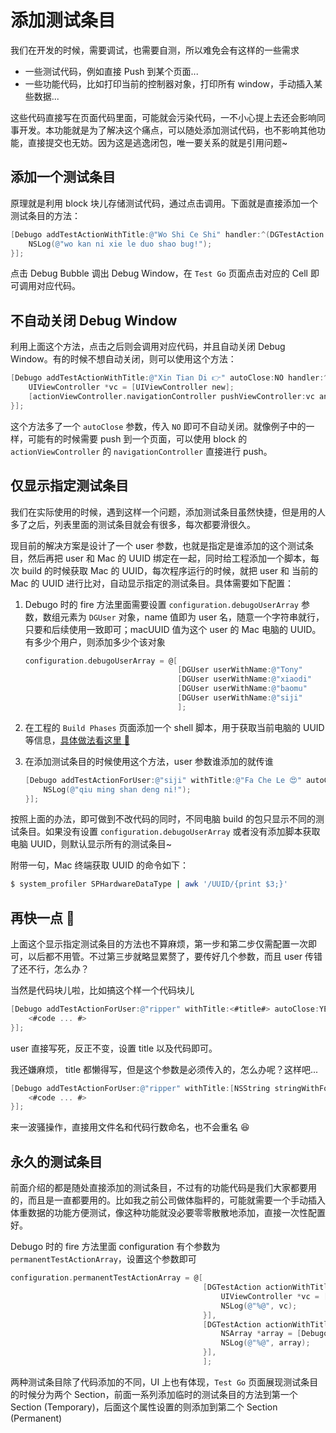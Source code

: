 # 添加测试条目

我们在开发的时候，需要调试，也需要自测，所以难免会有这样的一些需求

* 一些测试代码，例如直接 Push 到某个页面...
* 一些功能代码，比如打印当前的控制器对象，打印所有 window，手动插入某些数据...

这些代码直接写在页面代码里面，可能就会污染代码，一不小心提上去还会影响同事开发。本功能就是为了解决这个痛点，可以随处添加测试代码，也不影响其他功能，直接提交也无妨。因为这是逃逸闭包，唯一要关系的就是引用问题~

## 添加一个测试条目

原理就是利用 block 块儿存储测试代码，通过点击调用。下面就是直接添加一个测试条目的方法：

```objectivec
[Debugo addTestActionWithTitle:@"Wo Shi Ce Shi" handler:^(DGTestAction *action, UIViewController *actionViewController) {
	NSLog(@"wo kan ni xie le duo shao bug!");
}];
```

点击 Debug Bubble 调出 Debug Window，在 `Test Go` 页面点击对应的 Cell 即可调用对应代码。

## 不自动关闭 Debug Window

利用上面这个方法，点击之后则会调用对应代码，并且自动关闭 Debug Window。有的时候不想自动关闭，则可以使用这个方法：

```objectivec
[Debugo addTestActionWithTitle:@"Xin Tian Di 👉" autoClose:NO handler:^(DGTestAction *action, UIViewController *actionViewController) {
    UIViewController *vc = [UIViewController new];
    [actionViewController.navigationController pushViewController:vc animated:YES];
}];
```

这个方法多了一个 `autoClose` 参数，传入 `NO` 即可不自动关闭。就像例子中的一样，可能有的时候需要 push 到一个页面，可以使用 block 的 `actionViewController` 的 `navigationController` 直接进行 push。

## 仅显示指定测试条目

我们在实际使用的时候，遇到这样一个问题，添加测试条目虽然快捷，但是用的人多了之后，列表里面的测试条目就会有很多，每次都要滑很久。

现目前的解决方案是设计了一个 user 参数，也就是指定是谁添加的这个测试条目，然后再把 user 和 Mac 的 UUID 绑定在一起，同时给工程添加一个脚本，每次 build 的时候获取 Mac 的 UUID，每次程序运行的时候，就把 user 和 当前的 Mac 的 UUID 进行比对，自动显示指定的测试条目。具体需要如下配置：

1. Debugo 时的 fire 方法里面需要设置 `configuration.debugoUserArray` 参数，数组元素为 `DGUser` 对象，name 值即为 user 名，随意一个字符串就行，只要和后续使用一致即可；macUUID 值为这个 user 的 Mac 电脑的 UUID。有多少个用户，则添加多少个该对象

	```objectivec
    configuration.debugoUserArray = @[
                                      [DGUser userWithName:@"Tony"     macUUID:@"BBSDFSDF-FFFA-DSDF-A2D3-ADFADFGDFDSD"],
                                      [DGUser userWithName:@"xiaodi"   macUUID:@"CSDFFS32-WEFR-B4WR-WERG-45453453535Q"],
                                      [DGUser userWithName:@"baomu"    macUUID:@"KSF3ASDF-SDAF-34R1-SJ33-WERTWRTTRTRT"],
                                      [DGUser userWithName:@"siji"     macUUID:@"SDFSGREW-QGHH-RWRE-1FYY-SDFADAFEQERE"],
                                      ];
	```
2. 在工程的 `Build Phases` 页面添加一个 shell 脚本，用于获取当前电脑的 UUID 等信息，[具体做法看这里 🚀](Guide/build-info.md)
3. 在添加测试条目的时候使用这个方法，user 参数谁添加的就传谁

	```objectivec
	[Debugo addTestActionForUser:@"siji" withTitle:@"Fa Che Le 😍" autoClose:YES handler:^(DGTestAction *action, UIViewController *actionViewController) {
        NSLog(@"qiu ming shan deng ni!");
    }];
	```

按照上面的办法，即可做到不改代码的同时，不同电脑 build 的包只显示不同的测试条目。如果没有设置 `configuration.debugoUserArray` 或者没有添加脚本获取电脑 UUID，则默认显示所有的测试条目~

附带一句，Mac 终端获取 UUID 的命令如下：

```bash
$ system_profiler SPHardwareDataType | awk '/UUID/{print $3;}'
```

## 再快一点 🚀

上面这个显示指定测试条目的方法也不算麻烦，第一步和第二步仅需配置一次即可，以后都不用管。不过第三步就略显累赘了，要传好几个参数，而且 user 传错了还不行，怎么办？

当然是代码块儿啦，比如搞这个样一个代码块儿

```objectivec
[Debugo addTestActionForUser:@"ripper" withTitle:<#title#> autoClose:YES handler:^(DGTestAction *action) {
	<#code ... #>
}];
```

user 直接写死，反正不变，设置 title 以及代码即可。

我还嫌麻烦， title 都懒得写，但是这个参数是必须传入的，怎么办呢？这样吧...

```objectivec
[Debugo addTestActionForUser:@"ripper" withTitle:[NSString stringWithFormat:@"%@ • %d", [NSString stringWithFormat:@"%s", __FILE__].lastPathComponent, __LINE__] autoClose:YES handler:^(DGTestAction *action) {
	<#code ... #>
}];
```

来一波骚操作，直接用文件名和代码行数命名，也不会重名 😆

## 永久的测试条目

前面介绍的都是随处直接添加的测试条目，不过有的功能代码是我们大家都要用的，而且是一直都要用的。比如我之前公司做体脂秤的，可能就需要一个手动插入体重数据的功能方便测试，像这种功能就没必要零零散散地添加，直接一次性配置好。

Debugo 时的 fire 方法里面 configuration 有个参数为 `permanentTestActionArray`，设置这个参数即可

```objectivec
configuration.permanentTestActionArray = @[
                                           [DGTestAction actionWithTitle:@"Log Top ViewController 😘" autoClose:YES handler:^(DGTestAction *action, UIViewController *actionViewController) {
                                               UIViewController *vc = [Debugo topViewControllerForWindow:nil];
                                               NSLog(@"%@", vc);
                                           }],
                                           [DGTestAction actionWithTitle:@"Log All Window 🧐" autoClose:YES handler:^(DGTestAction *action, UIViewController *actionViewController) {
                                               NSArray *array = [Debugo getAllWindows];
                                               NSLog(@"%@", array);
                                           }],
                                           ];
```

两种测试条目除了代码添加的不同，UI 上也有体现，`Test Go` 页面展现测试条目的时候分为两个 Section，前面一系列添加临时的测试条目的方法到第一个 Section (Temporary)，后面这个属性设置的则添加到第二个 Section (Permanent)
